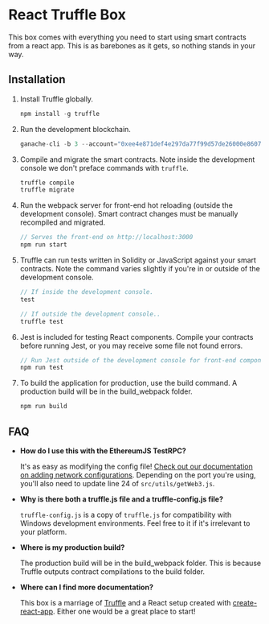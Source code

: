 # React Truffle Box

This box comes with everything you need to start using smart contracts from a react app. This is as barebones as it gets, so nothing stands in your way.

## Installation

1. Install Truffle globally.

   ```javascript
   npm install -g truffle
   ```

2. Run the development blockchain.

   ```javascript
   ganache-cli -b 3 --account="0xee4e871def4e297da77f99d57de26000e86077528847341bc637d2543f8db6e2, 1000000000000000000000000" --account="0x2bdd21761a483f71054e14f5b827213567971c676928d9a1808cbfa4b7501201, 1000000000000000000000000"
   ```

3. Compile and migrate the smart contracts. Note inside the development console we don't preface commands with `truffle`.

   ```javascript
   truffle compile
   truffle migrate
   ```

4. Run the webpack server for front-end hot reloading (outside the development console). Smart contract changes must be manually recompiled and migrated.

   ```javascript
   // Serves the front-end on http://localhost:3000
   npm run start
   ```

5. Truffle can run tests written in Solidity or JavaScript against your smart contracts. Note the command varies slightly if you're in or outside of the development console.

   ```javascript
   // If inside the development console.
   test

   // If outside the development console..
   truffle test
   ```

6. Jest is included for testing React components. Compile your contracts before running Jest, or you may receive some file not found errors.

   ```javascript
   // Run Jest outside of the development console for front-end component tests.
   npm run test
   ```

7. To build the application for production, use the build command. A production build will be in the build_webpack folder.
   ```javascript
   npm run build
   ```

## FAQ

* **How do I use this with the EthereumJS TestRPC?**

  It's as easy as modifying the config file! [Check out our documentation on adding network configurations](http://truffleframework.com/docs/advanced/configuration#networks). Depending on the port you're using, you'll also need to update line 24 of `src/utils/getWeb3.js`.

* **Why is there both a truffle.js file and a truffle-config.js file?**

  `truffle-config.js` is a copy of `truffle.js` for compatibility with Windows development environments. Feel free to it if it's irrelevant to your platform.

* **Where is my production build?**

  The production build will be in the build_webpack folder. This is because Truffle outputs contract compilations to the build folder.

* **Where can I find more documentation?**

  This box is a marriage of [Truffle](http://truffleframework.com/) and a React setup created with [create-react-app](https://github.com/facebookincubator/create-react-app/blob/master/packages/react-scripts/template/README.md). Either one would be a great place to start!
